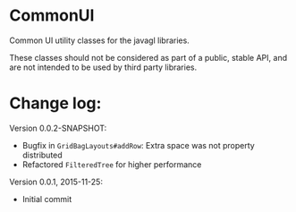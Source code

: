 # CommonUI

Common UI utility classes for the javagl libraries.

These classes should not be considered as part of a public, stable API, 
and are not intended to be used by third party libraries.


# Change log:

Version 0.0.2-SNAPSHOT:

* Bugfix in `GridBagLayouts#addRow`: Extra space was not property distributed
* Refactored `FilteredTree` for higher performance

     
Version 0.0.1, 2015-11-25:

* Initial commit
